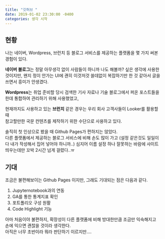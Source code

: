 ```yaml
---
title: "깃허브 "
date: 2019-01-02 23:30:00 -0400
categories: 생각 시작
---
```



현황
-
나는 네이버, Wordpress, 브런치 등 블로그 서비스를 제공하는 플랫폼을 몇 가지 써본 경험이 있다.
  
**네이버 블로그**는 정말 아무생각 없이 사람들이 하니까 나도 해볼까? 싶은 생각에 사용한 것이지만, 
왠지 정이 안가는 UI에 괜히 이것저것 쓸데없이 복잡하기만 한 것 같아서 글을 쓰면서 흥미가 안생겼다.  
  
**Wordpress**는 취업 준비할 당시 검색한 기사 자료나 기술 블로그에서 퍼온 포스트들을 한데 통합하여 관리하기 위해 사용했었고,  

현재까지도 사용하고 있는 **브런치** 같은 경우는 우리 회사 고객사들이 Looker를 활용할 때   
참고할만한 국문 컨텐츠를 제작하기 위한 수단으로 사용하고 있다.  
  
  
  
솔직히 첫 인상으로 봤을 때 Github Pages가 편하지는 않았다.  
다른 플랫폼에서 제공하는 블로그 서비스에 비해 손도 많이 가고 (설정 같은것도 일일이 다 내가 작성해서 집어 넣어야 하니까..) 
심지어 이름 설정 하나 잘못하는 바람에 사이트 띄우는데만 꼬박 2시간 넘게 걸렸다..ㅠ  
  
  
  
  
기대
-
조금은 불편해보이는 Github Pages 이지만, 그래도 기대되는 점은 다음과 같다.  
  
1. Jupyternotebook과의 연동
2. GA를 통한 통계지표 확인
3. 포트폴리오 구성 원활
4. Code Highlight 기능
  
아마 처음이야 불편하지, 확장성이 다른 플랫폼에 비해 방대한만큼 조금만 익숙해지고 손에 익으면 괜찮을 것이라 생각한다.  
아직은 너무 초반이라 뭐라 판단하기 이르지만....  
